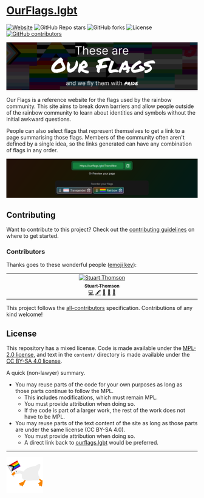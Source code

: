 # [OurFlags.lgbt](https://ourflags.lgbt/)

[![Website](https://img.shields.io/badge/Website-Live!-c6575f?style=for-the-badge)](https://ourflags.lgbt/)
![GitHub Repo stars](https://img.shields.io/github/stars/s-thom/ourflags.lgbt?color=ba7f1d&style=for-the-badge)
![GitHub forks](https://img.shields.io/github/forks/s-thom/ourflags.lgbt?color=3c9557&style=for-the-badge)
![License](https://img.shields.io/github/license/s-thom/ourflags.lgbt?color=3087c7&style=for-the-badge)
[![GitHub contributors](https://img.shields.io/github/contributors-anon/s-thom/ourflags.lgbt?color=896ec3&style=for-the-badge)](#contributors)

[!["These are Our Flags, and we fly them with pride" above a pattern of pride flags](./.github/media/banner.png)](https://ourflags.lgbt/)

Our Flags is a reference website for the flags used by the rainbow community. This site aims to break down barriers and allow people outside of the rainbow community to learn about identities and symbols without the initial awkward questions.

People can also select flags that represent themselves to get a link to a page summarising those flags. Members of the community often aren't defined by a single idea, so the links generated can have any combination of flags in any order.

![The flag selection page, showing the URL generated when selecting flags](./.github/media/url-builder.png)

## Contributing

Want to contribute to this project? Check out the [contributing guidelines](./docs/CONTRIBUTING.md) on where to get started.

### Contributors

Thanks goes to these wonderful people ([emoji key](https://allcontributors.org/docs/en/emoji-key)):

<!-- ALL-CONTRIBUTORS-LIST:START - Do not remove or modify this section -->
<!-- prettier-ignore-start -->
<!-- markdownlint-disable -->
<table>
  <tbody>
    <tr>
      <td align="center" valign="top" width="14.28%"><a href="https://sthom.kiwi"><img src="https://avatars.githubusercontent.com/u/7552536?v=4?s=100" width="100px;" alt="Stuart Thomson"/><br /><sub><b>Stuart Thomson</b></sub></a><br /><a href="https://github.com/s-thom/ourflags.lgbt/commits?author=s-thom" title="Code">💻</a> <a href="#content-s-thom" title="Content">🖋</a> <a href="https://github.com/s-thom/ourflags.lgbt/commits?author=s-thom" title="Documentation">📖</a> <a href="#design-s-thom" title="Design">🎨</a> <a href="#ideas-s-thom" title="Ideas, Planning, & Feedback">🤔</a></td>
    </tr>
  </tbody>
</table>

<!-- markdownlint-restore -->
<!-- prettier-ignore-end -->

<!-- ALL-CONTRIBUTORS-LIST:END -->

This project follows the [all-contributors](https://github.com/all-contributors/all-contributors) specification. Contributions of any kind welcome!

## License

This repository has a mixed license. Code is made available under the [MPL-2.0 license](https://www.mozilla.org/en-US/MPL/2.0/), and text in the `content/` directory is made available under the [CC BY-SA 4.0 license](https://creativecommons.org/licenses/by-sa/4.0/).

A quick (non-lawyer) summary.

- You may reuse parts of the code for your own purposes as long as those parts continue to follow the MPL.
  - This includes modifications, which must remain MPL.
  - You must provide attribution when doing so.
  - If the code is part of a larger work, the rest of the work does not have to be MPL.
- You may reuse parts of the text content of the site as long as those parts are under the same license (CC BY-SA 4.0).
  - You must provide attribution when doing so.
  - A direct link back to [ourflags.lgbt](https://ourflags.lgbt/) would be preferred.

---

![The goose from Untitled Goose Game holding a Progress pride flag](./lib/components/client-only/Goose/goose.png)
